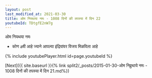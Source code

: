 ```yaml
---
layout: post
last_modified_at: 2021-03-30
title: ओम नियथया नमः - 1008 दिनों की तपस्या में दिन 22
youtubeId: TDtgfE2nW7g
---
```

 
 
 ओम नियथया नमः  
 
 -  कोण aषी आहे ज्याने आपल्या इंद्रियांवर विजय मिळविला आहे 
 
  
 
  
 
 
 
 
 
 


{% include youtubePlayer.html id=page.youtubeId %}
 
[Next]({{ site.baseurl }}{% link  split2/_posts/2015-01-30-ओम निव्रुथाये नमः - 1008 दिनों की तपस्या में दिन 21.md%})
 
